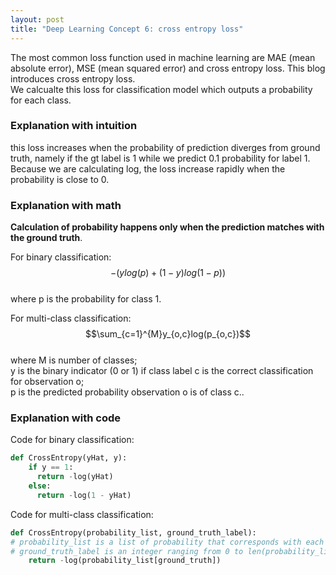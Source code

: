 ```yaml
---
layout: post
title: "Deep Learning Concept 6: cross entropy loss"
---
```


The most common loss function used in machine learning are MAE (mean absolute error), MSE (mean squared error) and cross entropy loss. This blog introduces cross entropy loss.  
We calcualte this loss for classification model which outputs a probability for each class.  

### Explanation with intuition
this loss increases when the probability of prediction diverges from ground truth, namely if the gt label is 1 while we predict 0.1 probability for label 1. Because we are calculating log, the loss increase rapidly when the probability is close to 0.  

### Explanation with math
**Calculation of probability happens only when the prediction matches with the ground truth**.  

For binary classification: $$-(ylog(p) + (1 - y)log(1 - p))$$  
where p is the probability for class 1.  

For multi-class classification: $$\sum_{c=1}^{M}y_{o,c}log(p_{o,c})$$  
where M is number of classes;  
y is the binary indicator (0 or 1) if class label c is the correct classification for observation o;  
p is the predicted probability observation o is of class c..

### Explanation with code
Code for binary classification:
```python
def CrossEntropy(yHat, y):
    if y == 1:
      return -log(yHat)
    else:
      return -log(1 - yHat)
```

Code for multi-class classification:
```python
def CrossEntropy(probability_list, ground_truth_label):
# probability_list is a list of probability that corresponds with each label
# ground_truth_label is an integer ranging from 0 to len(probability_list) - 1
    return -log(probability_list[ground_truth])
```